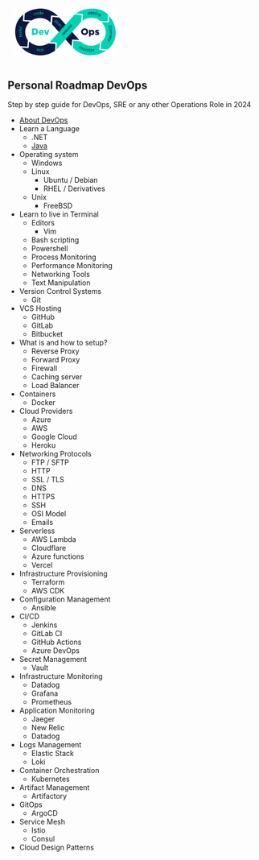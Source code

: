 
<img src="./img/devops.png" alt="devops" style="width:200px; margin:15px;"/>

## Personal Roadmap DevOps

Step by step guide for DevOps, SRE or any other Operations Role in 2024
- [About DevOps](/topics/about-devops.md)
- Learn a Language
  - .NET
  - [Java](https://github.com/danielex1999/Personal-Roadmap-Java-Developer)
- Operating system
  - Windows
  - Linux
    - Ubuntu / Debian
    - RHEL / Derivatives
  - Unix
    - FreeBSD
- Learn to live in Terminal
  - Editors
    - Vim
  - Bash scripting
  - Powershell
  - Process Monitoring
  - Performance Monitoring
  - Networking Tools
  - Text Manipulation
- Version Control Systems
  - Git
- VCS Hosting
  - GitHub
  - GitLab
  - Bitbucket
- What is and how to setup?
  - Reverse Proxy
  - Forward Proxy
  - Firewall
  - Caching server
  - Load Balancer
- Containers
  - Docker
- Cloud Providers
  - Azure
  - AWS
  - Google Cloud
  - Heroku
- Networking Protocols
  - FTP / SFTP
  - HTTP
  - SSL / TLS
  - DNS
  - HTTPS
  - SSH
  - OSI Model
  - Emails
- Serverless
  - AWS Lambda
  - Cloudflare
  - Azure functions
  - Vercel
- Infrastructure Provisioning
  - Terraform
  - AWS CDK
- Configuration Management
  - Ansible
- CI/CD
  - Jenkins
  - GitLab CI
  - GitHub Actions
  - Azure DevOps
- Secret Management
  - Vault
- Infrastructure Monitoring
  - Datadog
  - Grafana
  - Prometheus
- Application Monitoring
  - Jaeger
  - New Relic
  - Datadog
- Logs Management
  - Elastic Stack
  - Loki
- Container Orchestration
  - Kubernetes
- Artifact Management
  - Artifactory
- GitOps
  - ArgoCD
- Service Mesh
  - Istio
  - Consul
- Cloud Design Patterns











  





    

